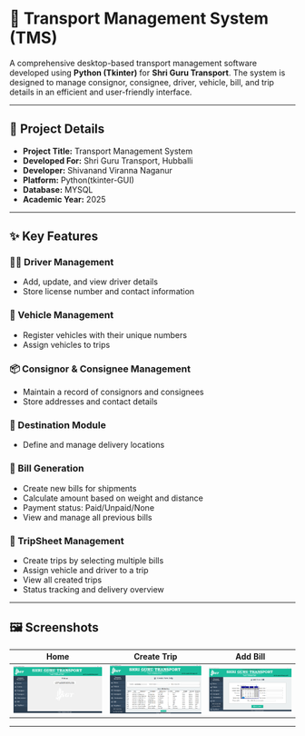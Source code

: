 # 🚚 Transport Management System (TMS)

A comprehensive desktop-based transport management software developed using **Python (Tkinter)** for **Shri Guru Transport**. The system is designed to manage consignor, consignee, driver, vehicle, bill, and trip details in an efficient and user-friendly interface.

---

## 🏢 Project Details

- **Project Title:** Transport Management System
- **Developed For:** Shri Guru Transport, Hubballi
- **Developer:** Shivanand Viranna Naganur
- **Platform:** Python(tkinter-GUI)
- **Database:** MYSQL
- **Academic Year:** 2025

---

## ✨ Key Features

### 🧑‍✈️ Driver Management
- Add, update, and view driver details
- Store license number and contact information

### 🚛 Vehicle Management
- Register vehicles with their unique numbers
- Assign vehicles to trips

### 📦 Consignor & Consignee Management
- Maintain a record of consignors and consignees
- Store addresses and contact details

### 🧭 Destination Module
- Define and manage delivery locations

### 🧾 Bill Generation
- Create new bills for shipments
- Calculate amount based on weight and distance
- Payment status: Paid/Unpaid/None
- View and manage all previous bills

### 📝 TripSheet Management
- Create trips by selecting multiple bills
- Assign vehicle and driver to a trip
- View all created trips
- Status tracking and delivery overview

---

## 🖼️ Screenshots

| Home | Create Trip| Add Bill |
|------|-------------|----------|
| ![Home](./screenshots/UI.png) | ![Create Trip](./screenshots/Trip_Sheet.png ) | ![Add Bill](./screenshots/Bill.png) |

---



